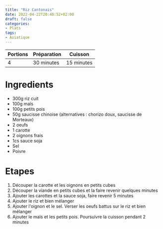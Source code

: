 ```yaml
---
title: "Riz Cantonais"
date: 2022-04-22T20:40:52+02:00
draft: false
categories:
- Plats
tags:
- Asiatique
---
```


| Portions | Préparation | Cuisson    |
|----------|-------------|------------|
| 4        | 30 minutes  | 15 minutes |

# Ingredients

- 300g riz cuit
- 100g maïs
- 100g petits pois
- 50g saucisse chinoise (alternatives : chorizo doux, saucisse de Morteaux)
- 2 oeufs
- 1 carotte
- 2 oignons frais
- 1cs sauce soja
- Sel
- Poivre

# Etapes

1) Découper la carotte et les oignons en petits cubes
2) Découper la viande en petits cubes et la faire revenir quelques minutes
3) Ajouter les carottes et la sauce soja, faire revenir 5 minutes
4) Ajouter le riz et bien mélanger
5) Ajouter l'oignon et le sel. Verser les oeufs battus sur le riz et bien mélanger
6) Ajouter le maïs et les petits pois. Poursuivre la cuisson pendant 2 minutes
